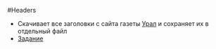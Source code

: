#Headers


* Скачивает все заголовки с сайта газеты [Урал](https://magazines.gorky.media/ural) и сохраняет их в отдельный файл
* [Задание](https://github.com/ancatmara/learnpython2017/blob/master/%D0%94%D0%BE%D0%BC%D0%B0%D1%88%D0%BD%D0%B8%D0%B5%20%D0%B7%D0%B0%D0%B4%D0%B0%D0%BD%D0%B8%D1%8F/%E2%84%961%20-%20%D0%97%D0%B0%D0%B3%D0%BE%D0%BB%D0%BE%D0%B2%D0%BA%D0%B8.md)